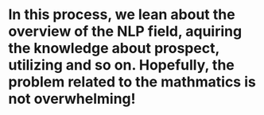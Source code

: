 # In this process, we lean about the overview of the NLP field, aquiring the knowledge about prospect, utilizing and so on. Hopefully, the problem related to the mathmatics is not overwhelming!
